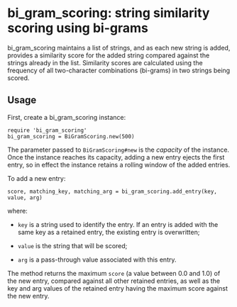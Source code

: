 # bi_gram_scoring: string similarity scoring using bi-grams

bi_gram_scoring maintains a list of strings, and as each new string is added,
provides a similarity score for the added string compared against the strings
already in the list. Similarity scores are calculated using the frequency of
all two-character combinations (bi-grams) in two strings being scored.

## Usage

First, create a bi_gram_scoring instance:

    require 'bi_gram_scoring'
    bi_gram_scoring = BiGramScoring.new(500)

The parameter passed to `BiGramScoring#new` is the _capacity_ of the instance.
Once the instance reaches its capacity, adding a new entry ejects the first
entry, so in effect the instance retains a rolling window of the added entries.

To add a new entry:

    score, matching_key, matching_arg = bi_gram_scoring.add_entry(key, value, arg)

where:

 * `key` is a string used to identify the entry. If an entry is added with
   the same key as a retained entry, the existing entry is overwritten;

 * `value` is the string that will be scored;

 * `arg` is a pass-through value associated with this entry.

The method returns the maximum `score` (a value between 0.0 and 1.0) of the new
entry, compared against all other retained entries, as well as the key and arg
values of the retained entry having the maximum score against the new entry.



